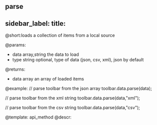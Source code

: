 parse
---
sidebar_label: 
title: 
---          

@short:loads a collection of items from a local source

@params:
- data 		array,string		the data to load
- type		string		optional, type of data (json, csv, xml), json by default

@returns: 
- data		array		an array of loaded items	


@example:
// parse toolbar from the json array
toolbar.data.parse(data);

// parse toolbar from the xml string
toolbar.data.parse(data,"xml");

// parse toolbar from the csv string
toolbar.data.parse(data,"csv");

@template: api_method
@descr:

